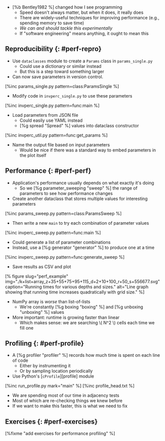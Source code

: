 -   [%b Bentley1982 %] changed how I see programming
    -   Speed doesn't always matter, but when it does, it really does
    -   There are widely-useful techniques for improving performance (e.g., spending memory to save time)
    -   *We can and should tackle this experimentally*
    -   If "software engineering" means anything, it ought to mean this

## Reproducibility {: #perf-repro}

-   Use `dataclasses` module to create a `Params` class in `params_single.py`
    -   Could use a dictionary or similar instead
    -   But this is a step toward something larger
-   Can now save parameters in version control.

[%inc params_single.py pattern=class:ParamsSingle %]

-   Modify code in `invperc_single.py` to use these parameters

[%inc invperc_single.py pattern=func:main %]

-   Load parameters from JSON file
    -   Could easily use YAML instead
    -   [%g spread "Spread" %] values into dataclass constructor

[%inc invperc_util.py pattern=func:get_params %]

-   Name the output file based on input parameters
    -   Would be nice if there was a standard way to embed parameters in the plot itself

## Performance {: #perf-perf}

-   Application's performance usually depends on what exactly it's doing
    -   So we [%g parameter_sweeping "sweep" %] the range of parameters to see how performance changes
-   Create another dataclass that stores multiple values for interesting parameters

[%inc params_sweep.py pattern=class:ParamsSweep %]

-   Then write a new `main` to try each combination of parameter values

[%inc invperc_sweep.py pattern=func:main %]

-   Could generate a list of parameter combinations
-   Instead, use a [%g generator "generator" %] to produce one at a time

[%inc invperc_sweep.py pattern=func:generate_sweep %]

-   Save results as CSV and plot

[% figure
   slug="perf_example"
   img="./k+list+array_z+35+55+75+95+115_d+2+10+100_r+50_s+556677.svg"
   caption="Running times for various depths and sizes."
   alt="Line graph showing that running time increases quadratically with grid size."
%]

-   NumPy array is *worse* than list-of-lists
    -   We're constantly [%g boxing "boxing" %] and [%g unboxing "unboxing" %] values
-   More important: runtime is growing faster than linear
    -   Which makes sense: we are searching \\( N^2 \\) cells each time we fill one

## Profiling {: #perf-profile}

-   A [%g profiler "profiler" %] records how much time is spent on each line of code
    -   Either by instrumenting it
    -   Or by sampling location periodically
-   Use Python's [`cProfile`][profile] module

[%inc run_profile.py mark="main" %]
[%inc profile_head.txt %]

-   We are spending most of our time in adjacency tests
-   Most of which are re-checking things we knew before
-   If we want to make this faster, this is what we need to fix

## Exercises {: #perf-exercises}

[%fixme "add exercises for performance profiling" %]
